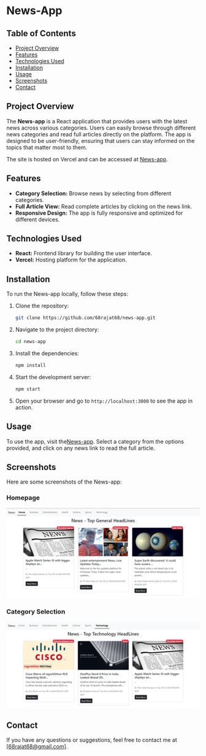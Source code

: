 # News-App

## Table of Contents
- [Project Overview](#project-overview)
- [Features](#features)
- [Technologies Used](#technologies-used)
- [Installation](#installation)
- [Usage](#usage)
- [Screenshots](#screenshots)
- [Contact](#contact)

## Project Overview
The **News-app** is a React application that provides users with the latest news across various categories. Users can easily browse through different news categories and read full articles directly on the platform. The app is designed to be user-friendly, ensuring that users can stay informed on the topics that matter most to them.

The site is hosted on Vercel and can be accessed at [News-app](https://news-app-lac-five.vercel.app/).

## Features
- **Category Selection:** Browse news by selecting from different categories.
- **Full Article View:** Read complete articles by clicking on the news link.
- **Responsive Design:** The app is fully responsive and optimized for different devices.

## Technologies Used
- **React:** Frontend library for building the user interface.
- **Vercel:** Hosting platform for the application.

## Installation
To run the News-app locally, follow these steps:

1. Clone the repository:
    ```bash
    git clone https://github.com/68rajat68/news-app.git
    ```

2. Navigate to the project directory:
    ```bash
    cd news-app
    ```

3. Install the dependencies:
    ```bash
    npm install
    ```

4. Start the development server:
    ```bash
    npm start
    ```

5. Open your browser and go to `http://localhost:3000` to see the app in action.

## Usage
To use the app, visit the[News-app](https://news-app-lac-five.vercel.app/). Select a category from the options provided, and click on any news link to read the full article.


## Screenshots
Here are some screenshots of the News-app:

### Homepage
![Homepage Screenshot](images/home.png)

### Category Selection
![Category Selection Screenshot](images/category.png)


## Contact
If you have any questions or suggestions, feel free to contact me at [68rajat68@gmail.com].



